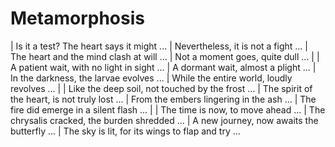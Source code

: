 Metamorphosis
=============

| Is it a test? The heart says it might ...
| Nevertheless, it is not a fight ...
| The heart and the mind clash at will ...
| Not a moment goes, quite dull ...
| 
| A patient wait, with no light in sight ...
| A dormant wait, almost a plight ...
| In the darkness, the larvae evolves ...
| While the entire world, loudly revolves ...
| 
| Like the deep soil, not touched by the frost ...
| The spirit of the heart, is not truly lost ...
| From the embers lingering in the ash ...
| The fire did emerge in a silent flash ...
| 
| The time is now, to move ahead ...
| The chrysalis cracked, the burden shredded ...
| A new journey, now awaits the butterfly ...
| The sky is lit, for its wings to flap and try ...